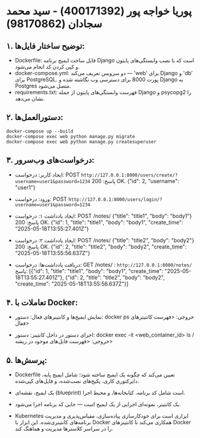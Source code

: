 
#  پوریا خواجه پور (400171392) - سید محمد سجادان (98170862)

## ۱. توضیح ساختار فایل‌ها:
- Dockerfile: فایل ساخت ایمیج برنامه Django است که با نصب وابستگی‌های پایتون و کپی کردن کد انجام می‌شود.
- docker-compose.yml: دو سرویس تعریف می‌کند — 'web' برای Django و 'db' برای PostgreSQL. پورت 8000 برای دسترسی وب نگاشته شده و Django به Postgres متصل می‌شود.
- requirements.txt: فهرست وابستگی‌های پایتون از جمله Django و psycopg2 را نشان می‌دهد.

## ۲. دستورالعمل‌ها:
```
docker-compose up --build
docker-compose exec web python manage.py migrate
docker-compose exec web python manage.py createsuperuser
```

## ۳. درخواست‌های وب‌سرور:
- ایجاد کاربر:
  درخواست: POST `http://127.0.0.1:8000/users/create/?username=user1&password=1234`
  پاسخ: 200 OK. {"id": 2, "username": "user1"}

- ورود:
  درخواست: POST `http://127.0.0.1:8000/users/login/?username=user1&password=1234`

- ایجاد یادداشت ۱:
  درخواست: POST /notes/ {"title": "title1", "body": "body1"}
  پاسخ: 200 OK. {"id": 1, "title": "title1", "body": "body1", "create_time": "2025-05-18T13:55:27.401Z"}

- ایجاد یادداشت ۲:
  درخواست: POST /notes/ {"title": "title2", "body": "body2"}
  پاسخ: 200 OK. {"id": 2, "title": "title2", "body": "body2", "create_time": "2025-05-18T13:55:56.637Z"}

- دریافت یادداشت‌ها:
  درخواست: GET /notes/ : `http://127.0.0.1:8000/notes/`
  پاسخ: [{"id": 1, "title": "title1", "body": "body1", "create_time": "2025-05-18T13:55:27.401Z"}, {"id": 2, "title": "title2", "body": "body2", "create_time": "2025-05-18T13:55:56.637Z"}]

## ۴. تعاملات با Docker:
- نمایش ایمیج‌ها و کانتینرهای فعال:
  دستور: docker ps
  خروجی: <فهرست کانتینرهای فعال>

- اجرای دستور در داخل کانتینر:
  دستور: docker exec -it <web_container_id> ls /
  خروجی: <فهرست فایل‌های موجود در ریشه>

## ۵. پرسش‌ها:
- Dockerfile تعیین می‌کند که چگونه یک ایمیج ساخته شود؛ شامل ایمیج پایه، دایرکتوری کاری، پکیج‌های نصب‌شده، و فایل‌های کپی‌شده.
- یک ایمیج، نقشه‌ای (blueprint) است شامل کد برنامه، کتابخانه‌ها، و محیط اجرا.
- یک کانتینر، نمونه‌ای اجرایی از یک ایمیج است — جایی که برنامه اجرا می‌شود.

- Kubernetes ابزاری است برای خودکارسازی پیاده‌سازی، مقیاس‌پذیری و مدیریت برنامه‌های کانتینری‌شده. این ابزار با Docker همکاری می‌کند تا کانتینرهای Docker را در سراسر کلاسترها مدیریت و هماهنگ کند.
